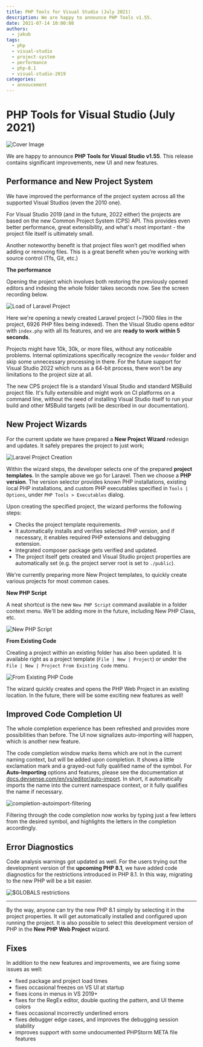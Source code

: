 ```yaml
---
title: PHP Tools for Visual Studio (July 2021)
description: We are happy to announce PHP Tools v1.55.
date: 2021-07-14 10:00:08
authors:
  - jakub
tags:
  - php
  - visual-studio
  - project-system
  - performance
  - php-8.1
  - visual-studio-2019
categories:
  - annoucement
---
```


# PHP Tools for Visual Studio (July 2021)

![Cover Image](imgs/phptools-v1-55.png)

We are happy to announce **PHP Tools for Visual Studio v1.55**. This release contains significant improvements, new UI and new features.

<!-- more -->

## Performance and New Project System

We have improved the performance of the project system across all the supported Visual Studios (even the 2010 one).

For Visual Studio 2019 (and in the future, 2022 either) the projects are based on the new Common Project System (CPS) API. This provides even better performance, great extensibility, and what's most important - the project file itself is ultimately small.

Another noteworthy benefit is that project files won’t get modified when adding or removing files. This is a great benefit when you’re working with source control (Tfs, Git, etc.)

**The performance**

Opening the project which involves both restoring the previously opened editors and indexing the whole folder takes seconds now. See the screen recording below.

![Load of Laravel Project](imgs/vs-load-laravel-cps.gif)

Here we're opening a newly created Laravel project (~7900 files in the project, 6926 PHP files being indexed). Then the Visual Studio opens editor with `index.php` with all its features, and we are **ready to work within 5 seconds**.

Projects might have 10k, 30k, or more files, without any noticeable problems. Internal optimizations specifically recognize the `vendor` folder and skip some unnecessary processing in there. For the future support for Visual Studio 2022 which runs as a 64-bit process, there won't be any limitations to the project size at all.

The new CPS project file is a standard Visual Studio and standard MSBuild project file. It's fully extensible and might work on CI platforms on a command line, without the need of installing Visual Studio itself to run your build and other MSBuild targets (will be described in our documentation).

## New Project Wizards

For the current update we have prepared a **New Project Wizard** redesign and updates. It safely prepares the project to just work; 

![Laravel Project Creation](imgs/vs-new-project-laravel.gif)

Within the wizard steps, the developer selects one of the prepared **project templates**. In the sample above we go for Laravel. Then we choose a **PHP version**. The version selector provides known PHP installations, existing local PHP installations, and custom PHP executables specified in `Tools | Options`, under `PHP Tools > Executables` dialog.

Upon creating the specified project, the wizard performs the following steps:

- Checks the project template requirements.
- It automatically installs and verifies selected PHP version, and if necessary, it enables required PHP extensions and debugging extension.
- Integrated composer package gets verified and updated.
- The project itself gets created and Visual Studio project properties are automatically set (e.g. the project server root is set to `./public`).

We're currently preparing more New Project templates, to quickly create various projects for most common cases.

**New PHP Script**

A neat shortcut is the new `New PHP Script` command available in a folder context menu. We'll be adding more in the future, including New PHP Class, etc.

![New PHP Script](imgs/add-new-php-script.png)

**From Existing Code**

Creating a project within an existing folder has also been updated. It is available right as a project template (`File | New | Project`) or under the `File | New | Project From Existing Code` menu.

![From Existing PHP Code](imgs/from-existing-php-code.png)

The wizard quickly creates and opens the PHP Web Project in an existing location. In the future, there will be some exciting new features as well!

## Improved Code Completion UI

The whole completion experience has been refreshed and provides more possibilities than before. The UI now signalizes auto-importing will happen, which is another new feature.

The code completion window marks items which are not in the current naming context, but will be added upon completion. It shows a little exclamation mark and a grayed-out fully qualified name of the symbol. For **Auto-Importing** options and features, please see the documentation at [docs.devsense.com/en/vs/editor/auto-import](https://docs.devsense.com/en/vs/editor/auto-import). In short, it automatically imports the name into the current namespace context, or it fully qualifies the name if necessary.

![completion-autoimport-filtering](imgs/vs-new-completion-autoimport-filter.gif)

Filtering through the code completion now works by typing just a few letters from the desired symbol, and highlights the letters in the completion accordingly.

## Error Diagnostics

Code analysis warnings got updated as well. For the users trying out the development version of the **upcoming PHP 8.1**, we have added code diagnostics for the restrictions introduced in PHP 8.1. In this way, migrating to the new PHP will be a bit easier.

![$GLOBALS restrictions](imgs/globals-restrictions.png)

---

By the way, anyone can try the new PHP 8.1 simply by selecting it in the project properties. It will get automatically installed and configured upon running the project. It is also possible to select this development version of PHP in the **New PHP Web Project** wizard.

## Fixes

In addition to the new features and improvements, we are fixing some issues as well:

- fixed package and project load times
- fixes occasional freezes on VS UI at startup
- fixes icons in menus in VS 2019+
- fixes for the RegEx editor, double quoting the pattern, and UI theme colors
- fixes occasional incorrectly underlined errors
- fixes debugger edge cases, and improves the debugging session stability
- improves support with some undocumented PHPStorm META file features
